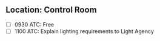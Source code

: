 ## Location: Control Room

- [ ] 0930 ATC: Free
- [ ] 1100 ATC: Explain lighting requirements to Light Agency
